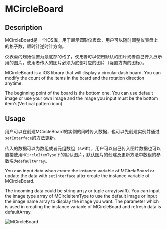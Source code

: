 # MCircleBoard

## Description

MCircleBoard是一个iOS库，用于展示圆形仪表盘，用户可以随时调整仪表盘上的格子数，顺时针逆时针方向。

仪表盘的起始位置为最底部的格子，使用者可以使用默认的图片或者自己传入展示用的图片，使用者传入的图片必须为底部对应的图片（竖直方向的图标）。



MCircleBoard is a iOS library that will display a circular dash board. You can modify the count of the items in the board and the rotation direction anytime.

The beginning point of the board is the bottom one. You can use default image or use your own image and the image you input must be the bottom item's(Vertical pattern icon).

## Usage

用户可以在创建MCircleBoard的实例的同时传入数据，也可以先创建实例并通过`setInterface`的方法更新。

传入的数据可以为数组或者元组数组（swift），用户可以自己传入图片数据也可以直接使用`MCircleItemType`下的默认图片，默认图片的创建及更新方法中数组的参数名为`defaultArray`。



You can input data when create the  instance variable of MCircleBoard or update the data with `setInterface` after create the  instance variable of MCircleBoard.

The incoming data could be string array or tuple array(swift). You can input the image type array of MCircleItemType to use the default image or input the image name array to display the image you want. The parameter which is used in creating the  instance variable of MCircleBoard and refresh data is defaultArray.


![MCircleBoard](https://upload-images.jianshu.io/upload_images/3820289-7ba257787d78d74e.png?imageMogr2/auto-orient/strip%7CimageView2/2/w/1240)
